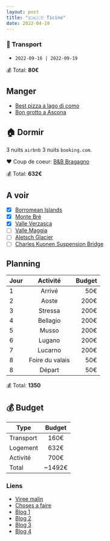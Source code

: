 ```yaml
---
layout: post
title: "🇨🇭🇮🇹 Ticino"
date: 2022-04-19
---
```


### 🚙 Transport

- `2022-09-16 | 2022-09-19`

💰 Total: **80€**

## Manger

- [Best pizza a lago di como](https://goo.gl/maps/q5YsK5S5q7WcXKvL9)
- [Bon grotto a Ascona](https://goo.gl/maps/dwFBAkkBarCQ2VNV9)

## 🏠 Dormir

3 nuits `airbnb` 3 nuits `booking.com`.

❤️  Coup de coeur: [B&B Bragagno](https://goo.gl/maps/bQnxp3P3EYuaF9R87)

💰 Total: **632€**

## A voir

- [x] [Borromean Islands](https://goo.gl/maps/Pjbt9SzAvMcA62yJ6)
- [x] [Monte Bré](https://goo.gl/maps/zTF3whMENkzTAzqc9)
- [x] [Valle Verzasca](https://www.alltrails.com/explore/map/val-verzasca--8)
- [ ] [Valle Maggia](https://www.alltrails.com/trail/switzerland/ticino/valle-del-salto-via-maggia)
- [ ] [Aletsch Glacier](https://goo.gl/maps/TruJZ9hAKKT5uT7z6)
- [ ] [Charles Kuonen Suspension Bridge](https://g.page/suspension-bridge?share)

## Planning

| Jour   |      Activité      |  Budget |
|----------|:-------------:|------:|
| 1 |  Arrivé | 50€ |
| 2 |  Aoste | 200€ |
| 3 |  Stressa | 200€ |
| 4 |  Bellagio | 200€ |
| 5 |  Musso | 200€ |
| 6 |  Lugano | 200€ |
| 7 |  Lucarno | 200€ |
| 8 |  Foire du valais | 50€ |
| 8 |  Départ | 50€ |

💰 Total: **1350**

## 💰 Budget

| Type   |      Budget      |
|----------|:-------------:|
| Transport | 160€ |
| Logement | 632€ |
| Activité | 700€ |
| Total |  ~1492€  |

### Liens

- [Viree malin](https://www.viree-malin.fr/visite-guidee-lac-come-en-francais/)
- [Choses a faire](https://goo.gl/maps/GZbLY6PEpu8NofMW9)
- [Blog 1](https://www.carnetdescapades.com/europe/suisse/visiter-lugano-que-faire.html)
- [Blog 2](https://www.madame-oreille.com/lugano-que-voir-que-faire-1)
- [Blog 3](https://www.royalchill.com/2018/06/22/lac-de-come-et-environs-que-voir-que-faire)
- [Blog 4](https://www.novo-monde.com/tessin-suisse-verzasca-locarno-lugano/)
